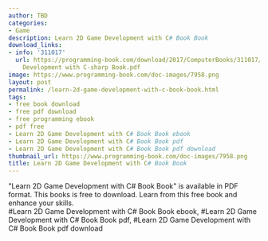 ```yaml
---
author: TBD
categories:
- Game
description: Learn 2D Game Development with C# Book Book
download_links:
- info: '311017'
  url: https://programming-book.com/download/2017/ComputerBooks/311017/Learn 2D Game
    Development with C-sharp Book.pdf
image: https://www.programming-book.com/doc-images/7958.png
layout: post
permalink: /learn-2d-game-development-with-c-book-book.html
tags:
- free book download
- free pdf download
- free programming ebook
- pdf free
- Learn 2D Game Development with C# Book Book ebook
- Learn 2D Game Development with C# Book Book pdf
- Learn 2D Game Development with C# Book Book pdf download
thumbnail_url: https://www.programming-book.com/doc-images/7958.png
title: Learn 2D Game Development with C# Book Book
---
```


 
<div class="item-desc text-justify">
  "Learn 2D Game Development with C# Book Book" is available in PDF format. This books is free to download. Learn from this free book and enhance your skills.
  <br>
  #Learn 2D Game Development with C# Book Book ebook, #Learn 2D Game Development with C# Book Book pdf, #Learn 2D Game Development with C# Book Book pdf download
</div>